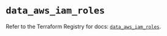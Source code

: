 # `data_aws_iam_roles`

Refer to the Terraform Registry for docs: [`data_aws_iam_roles`](https://registry.terraform.io/providers/hashicorp/aws/6.6.0/docs/data-sources/iam_roles).
